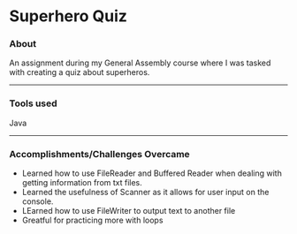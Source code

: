 # Superhero Quiz

### About

An assignment during my General Assembly course where I was tasked with creating a quiz about superheros. 

----

### Tools used

Java 

----

### Accomplishments/Challenges Overcame

- Learned how to use FileReader and Buffered Reader when dealing with getting information from txt files. 
- Learned the usefulness of Scanner as it allows for user input on the console.
- LEarned how to use FileWriter to output text to another file 
- Greatful for practicing more with loops